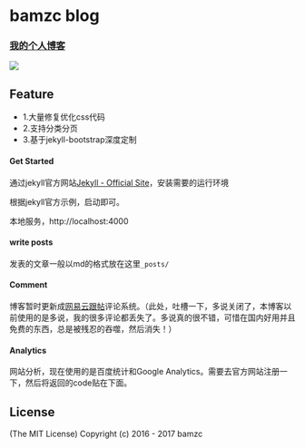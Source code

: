 # bamzc blog

### [我的个人博客](https://bamzc.top)

![](http://bamzc.top/assets/src/img/blog2.png)

## Feature

   * 1.大量修复优化css代码
   * 2.支持分类分页
   * 3.基于jekyll-bootstrap深度定制

#### Get Started

通过jekyll官方网站[Jekyll - Official Site](http://jekyllrb.com/)，安装需要的运行环境

根据jekyll官方示例，启动即可。


本地服务，http://localhost:4000


#### write posts

发表的文章一般以md的格式放在这里`_posts/`


#### Comment

博客暂时更新成[网易云跟帖](http://https://gentie.163.com)评论系统。（此处，吐槽一下，多说关闭了，本博客以前使用的是多说，我的很多评论都丢失了。多说真的很不错，可惜在国内好用并且免费的东西，总是被残忍的吞噬，然后消失！）

#### Analytics

网站分析，现在使用的是百度统计和Google Analytics。需要去官方网站注册一下，然后将返回的code贴在下面。

## License
(The MIT License) Copyright (c) 2016 - 2017 bamzc